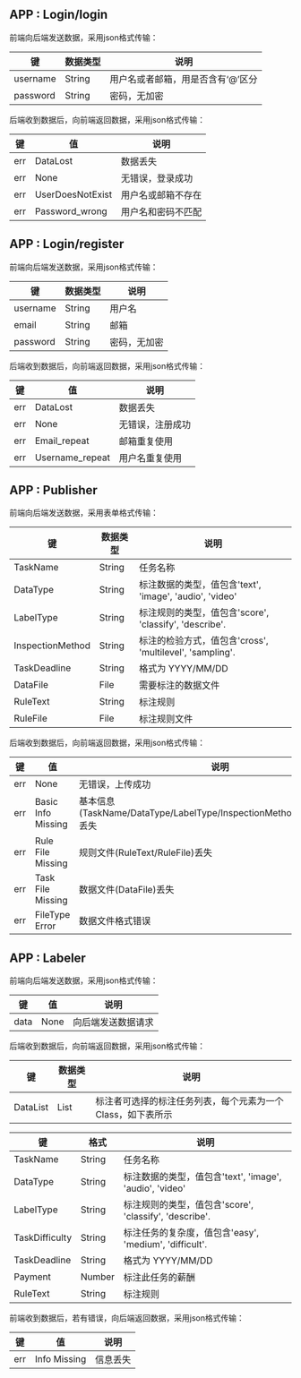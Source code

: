 ## APP : Login/login

前端向后端发送数据，采用json格式传输：

| 键       | 数据类型 | 说明                              |
| -------- | -------- | --------------------------------- |
| username | String   | 用户名或者邮箱，用是否含有‘@’区分 |
| password | String   | 密码，无加密                      |

后端收到数据后，向前端返回数据，采用json格式传输：

| 键   | 值               | 说明               |
| ---- | ---------------- | ------------------ |
| err  | DataLost         | 数据丢失           |
| err  | None             | 无错误，登录成功   |
| err  | UserDoesNotExist | 用户名或邮箱不存在 |
| err  | Password_wrong   | 用户名和密码不匹配 |



## APP : Login/register

前端向后端发送数据，采用json格式传输：

| 键       | 数据类型 | 说明         |
| -------- | -------- | ------------ |
| username | String   | 用户名       |
| email    | String   | 邮箱         |
| password | String   | 密码，无加密 |

后端收到数据后，向前端返回数据，采用json格式传输：

| 键   | 值              | 说明             |
| ---- | --------------- | ---------------- |
| err  | DataLost        | 数据丢失         |
| err  | None            | 无错误，注册成功 |
| err  | Email_repeat    | 邮箱重复使用     |
| err  | Username_repeat | 用户名重复使用   |



## APP : Publisher

前端向后端发送数据，采用表单格式传输：

| 键               | 数据类型 | 说明                                                     |
| ---------------- | -------- | -------------------------------------------------------- |
| TaskName         | String   | 任务名称                                                 |
| DataType         | String   | 标注数据的类型，值包含'text', 'image', 'audio', 'video'  |
| LabelType        | String   | 标注规则的类型，值包含'score', 'classify', 'describe'.   |
| InspectionMethod | String   | 标注的检验方式，值包含'cross', 'multilevel', 'sampling'. |
| TaskDeadline     | String   | 格式为 YYYY/MM/DD                                        |
| DataFile         | File     | 需要标注的数据文件                                       |
| RuleText         | String   | 标注规则                                                 |
| RuleFile         | File     | 标注规则文件                                             |

后端收到数据后，向前端返回数据，采用json格式传输：

| 键   | 值                 | 说明                                                         |
| ---- | ------------------ | ------------------------------------------------------------ |
| err  | None               | 无错误，上传成功                                             |
| err  | Basic Info Missing | 基本信息(TaskName/DataType/LabelType/InspectionMethod/TaskDeadline)丢失 |
| err  | Rule File Missing  | 规则文件(RuleText/RuleFile)丢失                              |
| err  | Task File Missing  | 数据文件(DataFile)丢失                                       |
| err  | FileType Error     | 数据文件格式错误                                             |



## APP : Labeler

前端向后端发送数据，采用json格式传输：

| 键   | 值   | 说明               |
| ---- | ---- | ------------------ |
| data | None | 向后端发送数据请求 |

后端收到数据后，向前端返回数据，采用json格式传输：

| 键       | 数据类型 | 说明                                                        |
| -------- | -------- | ----------------------------------------------------------- |
| DataList | List     | 标注者可选择的标注任务列表，每个元素为一个Class，如下表所示 |



| 键             | 格式   | 说明                                                    |
| -------------- | ------ | ------------------------------------------------------- |
| TaskName       | String | 任务名称                                                |
| DataType       | String | 标注数据的类型，值包含'text', 'image', 'audio', 'video' |
| LabelType      | String | 标注规则的类型，值包含'score', 'classify', 'describe'.  |
| TaskDifficulty | String | 标注任务的复杂度，值包含'easy', 'medium', 'difficult'.  |
| TaskDeadline   | String | 格式为 YYYY/MM/DD                                       |
| Payment        | Number | 标注此任务的薪酬                                        |
| RuleText       | String | 标注规则                                                |

前端收到数据后，若有错误，向后端返回数据，采用json格式传输：

| 键   | 值           | 说明     |
| ---- | ------------ | -------- |
| err  | Info Missing | 信息丢失 |